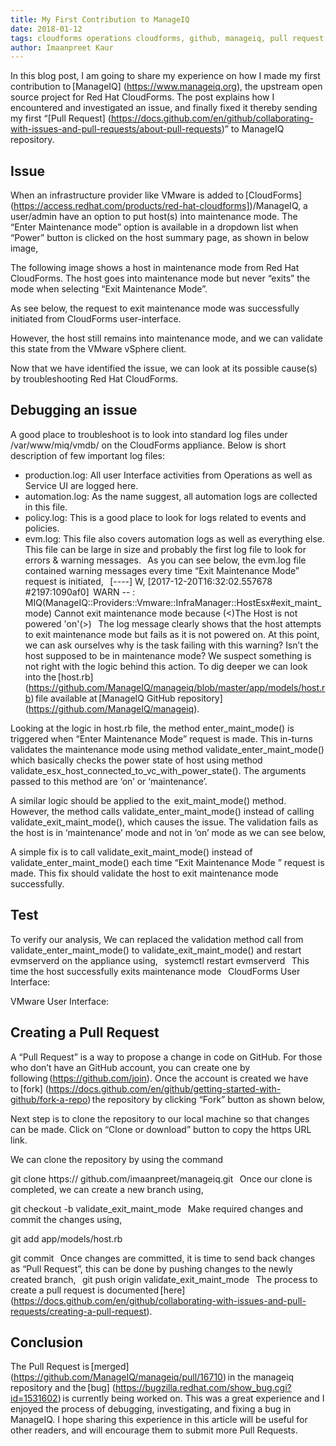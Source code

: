 ```yaml
---     
title: My First Contribution to ManageIQ
date: 2018-01-12
tags: cloudforms operations cloudforms, github, manageiq, pull request, vmware 
author: Imaanpreet Kaur
---
```


In this blog post, I am going to share my experience on how I made my first contribution to [ManageIQ] (<https://www.manageiq.org>), the upstream open source project for Red Hat CloudForms. The post explains how I encountered and investigated an issue, and finally fixed it thereby sending my first “[Pull Request] (<https://docs.github.com/en/github/collaborating-with-issues-and-pull-requests/about-pull-requests>)” to ManageIQ repository.
  
## Issue ##

When an infrastructure provider like VMware is added to [CloudForms] (<https://access.redhat.com/products/red-hat-cloudforms]>)/ManageIQ, a user/admin have an option to put host(s) into maintenance mode. The “Enter Maintenance mode” option is available in a dropdown list when “Power” button is clicked on the host summary page, as shown in below image,

The following image shows a host in maintenance mode from Red Hat CloudForms. The host goes into maintenance mode but never “exits” the mode when selecting “Exit Maintenance Mode”.

As see below, the request to exit maintenance mode was successfully initiated from CloudForms user-interface.

However, the host still remains into maintenance mode, and we can validate this state from the VMware vSphere client.

Now that we have identified the issue, we can look at its possible cause(s) by troubleshooting Red Hat CloudForms.
  
## Debugging an issue ##

A good place to troubleshoot is to look into standard log files under /var/www/miq/vmdb/ on the CloudForms appliance. Below is short description of few important log files:

* production.log: All user Interface activities from Operations as well as Service UI are logged here.
* automation.log: As the name suggest, all automation logs are collected in this file.
* policy.log: This is a good place to look for logs related to events and policies.
* evm.log: This file also covers automation logs as well as everything else. This file can be large in size and probably the first log file to look for errors & warning messages.
  
As you can see below, the evm.log file contained warning messages every time “Exit Maintenance Mode” request is initiated,
  
[----] W, [2017-12-20T16:32:02.557678 #2197:1090af0]  WARN -- : MIQ(ManageIQ::Providers::Vmware::InfraManager::HostEsx#exit_maint_mode) Cannot exit maintenance mode because (<)The Host is not powered 'on'(>)
  
The log message clearly shows that the host attempts to exit maintenance mode but fails as it is not powered on. At this point, we can ask ourselves why is the task failing with this warning? Isn’t the host supposed to be in maintenance mode? We suspect something is not right with the logic behind this action. To dig deeper we can look into the [host.rb] (<https://github.com/ManageIQ/manageiq/blob/master/app/models/host.rb>) file available at [ManageIQ GitHub repository] (<https://github.com/ManageIQ/manageiq>).

Looking at the logic in host.rb file, the method enter_maint_mode() is triggered when “Enter Maintenance Mode” request is made. This in-turns validates the maintenance mode using method validate_enter_maint_mode() which basically checks the power state of host using method validate_esx_host_connected_to_vc_with_power_state(). The arguments passed to this method are ‘on’ or ‘maintenance’.

A similar logic should be applied to the  exit_maint_mode() method. However, the method calls validate_enter_maint_mode() instead of calling validate_exit_maint_mode(), which causes the issue. The validation fails as the host is in ‘maintenance’ mode and not in ‘on’ mode as we can see below,

A simple fix is to call validate_exit_maint_mode() instead of validate_enter_maint_mode() each time “Exit Maintenance Mode ” request is made. This fix should validate the host to exit maintenance mode successfully.
  
## Test ##

To verify our analysis, We can replaced the validation method call from validate_enter_maint_mode() to validate_exit_maint_mode() and restart evmserverd on the appliance using,
  
systemctl restart evmserverd
  
This time the host successfully exits maintenance mode
  
CloudForms User Interface:

VMware User Interface:

## Creating a Pull Request ##

A “Pull Request” is a way to propose a change in code on GitHub. For those who don’t have an GitHub account, you can create one by following (<https://github.com/join>). Once the account is created we have to [fork] (<https://docs.github.com/en/github/getting-started-with-github/fork-a-repo>) the repository by clicking “Fork” button as shown below,

Next step is to clone the repository to our local machine so that changes can be made. Click on “Clone or download” button to copy the https URL link.

We can clone the repository by using the command

git clone https:// github.com/imaanpreet/manageiq.git
  
Once our clone is completed, we can create a new branch using,

git checkout -b validate_exit_maint_mode
  
Make required changes and commit the changes using,

git add app/models/host.rb

git commit
  
Once changes are committed, it is time to send back changes as “Pull Request”, this can be done by pushing changes to the newly created branch,
  
git push origin validate_exit_maint_mode
  
The process to create a pull request is documented [here] (<https://docs.github.com/en/github/collaborating-with-issues-and-pull-requests/creating-a-pull-request>).
  
## Conclusion ##

The Pull Request is [merged] (<https://github.com/ManageIQ/manageiq/pull/16710>) in the manageiq repository and the [bug] (<https://bugzilla.redhat.com/show_bug.cgi?id=1531602>) is currently being worked on. This was a great experience and I enjoyed the process of debugging, investigating, and fixing a bug in ManageIQ. I hope sharing this experience in this article will be useful for other readers, and will encourage them to submit more Pull Requests.
